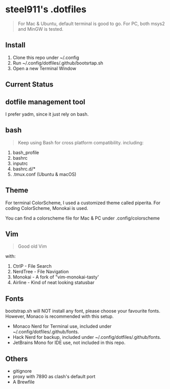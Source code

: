 # steel911's .dotfiles
> For Mac & Ubuntu, default terminal is good to go.
> For PC, both msys2 and MinGW is tested.

## Install
1. Clone this repo under ~/.config
2. Run ~/.config/dotfiles/.github/bootsrtap.sh
3. Open a new Terminal Window


## __Current Status__
## dotfile management tool
I prefer yadm, since it just rely on bash.

## bash
> Keep using Bash for cross platform compatibility.
including:
1. bash_profile
2. bashrc
3. inputrc
4. bashrc.d/*
5. .tmux.conf (Ubuntu & macOS)

## Theme
For terminal ColorScheme, I used a customized theme called piperita.
For coding ColorScheme, Monokai is used.

You can find a colorscheme file for Mac & PC under .config/colorscheme

## Vim
> Good old Vim

with:
1. CtrlP    - File Search
2. NerdTree - File Navigation
3. Monokai  - A fork of "vim-monokai-tasty'
4. Airline  - Kind of neat looking statusbar

## Fonts
bootstrap.sh will NOT install any font, please choose your favourite fonts.
However, Monaco is recommended with this setup.

- Monaco Nerd for Terminal use, included under ~/.config/dotfiles/.github/fonts.
- Hack Nerd for backup, included under ~/.config/dotfiles/.github/fonts.
- JetBrains Mono for IDE use, not included in this repo.

## Others
- gitignore
- proxy with 7890 as clash's default port
- A Brewfile
